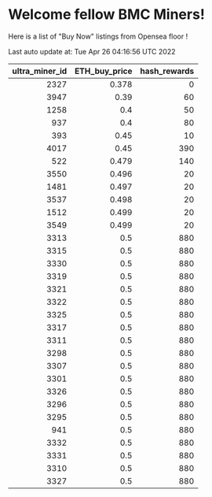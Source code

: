 # Welcome fellow BMC Miners!
Here is a list of "Buy Now" listings from Opensea floor !


Last auto update at: Tue Apr 26 04:16:56 UTC 2022


|   ultra_miner_id |   ETH_buy_price |   hash_rewards |
|-----------------:|----------------:|---------------:|
|             2327 |           0.378 |              0 |
|             3947 |           0.39  |             60 |
|             1258 |           0.4   |             50 |
|              937 |           0.4   |             80 |
|              393 |           0.45  |             10 |
|             4017 |           0.45  |            390 |
|              522 |           0.479 |            140 |
|             3550 |           0.496 |             20 |
|             1481 |           0.497 |             20 |
|             3537 |           0.498 |             20 |
|             1512 |           0.499 |             20 |
|             3549 |           0.499 |             20 |
|             3313 |           0.5   |            880 |
|             3315 |           0.5   |            880 |
|             3330 |           0.5   |            880 |
|             3319 |           0.5   |            880 |
|             3321 |           0.5   |            880 |
|             3322 |           0.5   |            880 |
|             3325 |           0.5   |            880 |
|             3317 |           0.5   |            880 |
|             3311 |           0.5   |            880 |
|             3298 |           0.5   |            880 |
|             3307 |           0.5   |            880 |
|             3301 |           0.5   |            880 |
|             3326 |           0.5   |            880 |
|             3296 |           0.5   |            880 |
|             3295 |           0.5   |            880 |
|              941 |           0.5   |            880 |
|             3332 |           0.5   |            880 |
|             3331 |           0.5   |            880 |
|             3310 |           0.5   |            880 |
|             3327 |           0.5   |            880 |
